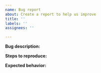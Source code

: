 ```yaml
---
name: Bug report
about: Create a report to help us improve
title: ''
labels: ''
assignees: ''

---
```


**Bug description:**

**Steps to reproduce:**

**Expected behavior:**
